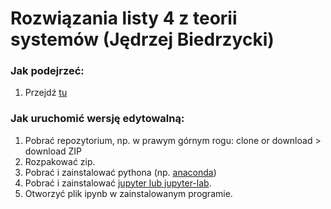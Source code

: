 # Rozwiązania listy 4 z teorii systemów (Jędrzej Biedrzycki)

### Jak podejrzeć:
1. Przejdź [tu](https://github.com/TAndronicus/TS_L4/blob/master/L4.ipynb)

### Jak uruchomić wersję edytowalną:
1. Pobrać repozytorium, np. w prawym górnym rogu: clone or download > download ZIP
2. Rozpakować zip.
3. Pobrać i zainstalować pythona (np. [anaconda](https://www.anaconda.com))
4. Pobrać i zainstalować [jupyter lub jupyter-lab](https://jupyter.org/install.html).
5. Otworzyć plik ipynb w zainstalowanym programie.
